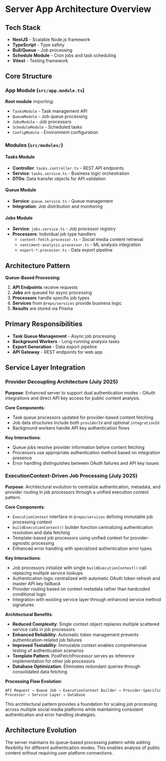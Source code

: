 # Server App Architecture Overview

## Tech Stack

- **NestJS** - Scalable Node.js framework
- **TypeScript** - Type safety
- **Bull/Queue** - Job processing
- **Schedule Module** - Cron jobs and task scheduling
- **Vitest** - Testing framework

## Core Structure

### App Module (`src/app.module.ts`)

**Root module** importing:

- `TasksModule` - Task management API
- `QueueModule` - Job queue processing
- `JobsModule` - Job processors
- `ScheduleModule` - Scheduled tasks
- `ConfigModule` - Environment configuration

### Modules (`src/modules/`)

#### Tasks Module

- **Controller**: `tasks.controller.ts` - REST API endpoints
- **Service**: `tasks.service.ts` - Business logic orchestration
- **DTOs**: Data transfer objects for API validation

#### Queue Module

- **Service**: `queue.service.ts` - Queue management
- **Integration**: Job distribution and monitoring

#### Jobs Module

- **Service**: `jobs.service.ts` - Job processor registry
- **Processors**: Individual job type handlers
  - `content-fetch.processor.ts` - Social media content retrieval
  - `sentiment-analysis.processor.ts` - ML analysis integration
  - `export-*.processor.ts` - Data export pipeline

## Architecture Pattern

**Queue-Based Processing**:

1. **API Endpoints** receive requests
2. **Jobs** are queued for async processing
3. **Processors** handle specific job types
4. **Services** from `@repo/services` provide business logic
5. **Results** are stored via Prisma

## Primary Responsibilities

- **Task Queue Management** - Async job processing
- **Background Workers** - Long-running analysis tasks
- **Export Generation** - Data export pipeline
- **API Gateway** - REST endpoints for web app

## Service Layer Integration

### Provider Decoupling Architecture (July 2025)

**Purpose**: Enhanced server to support dual authentication modes - OAuth integrations and direct API key access for public content analysis.

**Core Components**:

- Task queue processors updated for provider-based content fetching
- Job data structures include both `providerId` and optional `integrationId`
- Background workers handle API key authentication flows

**Key Interactions**:

- Queue jobs resolve provider information before content fetching
- Processors use appropriate authentication method based on integration presence
- Error handling distinguishes between OAuth failures and API key issues

### ExecutionContext-Driven Job Processing (July 2025)

**Purpose**: Architectural evolution to centralize authentication, metadata, and provider routing in job processors through a unified execution context pattern.

**Core Components**:

- `ExecutionContext` interface in `@repo/services` defining immutable job processing context
- `buildExecutionContext()` builder function centralizing authentication resolution and data fetching
- Template-based job processors using unified context for provider-agnostic processing
- Enhanced error handling with specialized authentication error types

**Key Interactions**:

- Job processors initialize with single `buildExecutionContext()` call replacing multiple service lookups
- Authentication logic centralized with automatic OAuth token refresh and master API key fallback
- Provider routing based on context metadata rather than hardcoded conditional logic
- Integration with existing service layer through enhanced service method signatures

**Architectural Benefits**:

- **Reduced Complexity**: Single context object replaces multiple scattered service calls in job processors
- **Enhanced Reliability**: Automatic token management prevents authentication-related job failures
- **Improved Testability**: Immutable context enables comprehensive testing of authentication scenarios
- **Template Pattern**: PostFetchProcessor serves as reference implementation for other job processors
- **Database Optimization**: Eliminates redundant queries through consolidated data fetching

**Processing Flow Evolution**:

```
API Request → Queue Job → ExecutionContext Builder → Provider-Specific Processor → Service Layer → Database
```

This architectural pattern provides a foundation for scaling job processing across multiple social media platforms while maintaining consistent authentication and error handling strategies.

## Architecture Evolution

The server maintains its queue-based processing pattern while adding flexibility for different authentication modes. This enables analysis of public content without requiring user platform connections.
